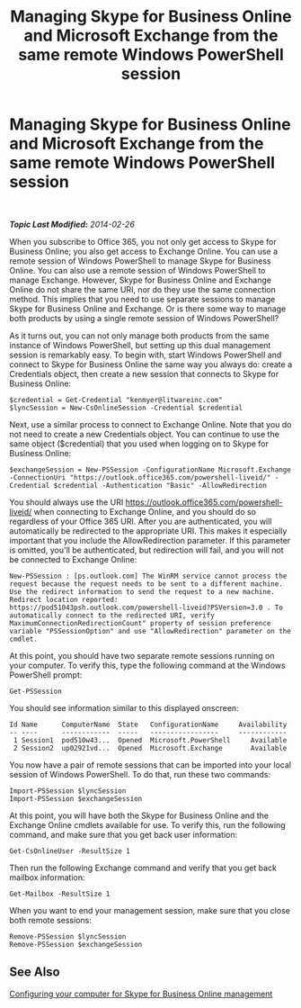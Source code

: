 ﻿---
title: Managing Skype for Business Online and Microsoft Exchange from the same remote Windows PowerShell session
TOCTitle: Managing Skype for Business Online and Microsoft Exchange from the same remote Windows PowerShell session
ms:assetid: 4eb4b5f0-f407-46bd-a2ac-a7ccbc387d51
ms:mtpsurl: https://technet.microsoft.com/en-us/library/Dn362787(v=OCS.15)
ms:contentKeyID: 56558856
ms.date: 05/04/2015
mtps_version: v=OCS.15
---

<div data-xmlns="http://www.w3.org/1999/xhtml">

<div class="topic" data-xmlns="http://www.w3.org/1999/xhtml" data-msxsl="urn:schemas-microsoft-com:xslt" data-cs="http://msdn.microsoft.com/en-us/">

<div data-asp="http://msdn2.microsoft.com/asp">

# Managing Skype for Business Online and Microsoft Exchange from the same remote Windows PowerShell session

</div>

<div id="mainSection">

<div id="mainBody">

<span> </span>

_**Topic Last Modified:** 2014-02-26_

When you subscribe to Office 365, you not only get access to Skype for Business Online; you also get access to Exchange Online. You can use a remote session of Windows PowerShell to manage Skype for Business Online. You can also use a remote session of Windows PowerShell to manage Exchange. However, Skype for Business Online and Exchange Online do not share the same URI, nor do they use the same connection method. This implies that you need to use separate sessions to manage Skype for Business Online and Exchange. Or is there some way to manage both products by using a single remote session of Windows PowerShell?

As it turns out, you can not only manage both products from the same instance of Windows PowerShell, but setting up this dual management session is remarkably easy. To begin with, start Windows PowerShell and connect to Skype for Business Online the same way you always do: create a Credentials object, then create a new session that connects to Skype for Business Online:

    $credential = Get-Credential "kenmyer@litwareinc.com"
    $lyncSession = New-CsOnlineSession -Credential $credential

Next, use a similar process to connect to Exchange Online. Note that you do not need to create a new Credentials object. You can continue to use the same object ($credential) that you used when logging on to Skype for Business Online:

    $exchangeSession = New-PSSession -ConfigurationName Microsoft.Exchange -ConnectionUri "https://outlook.office365.com/powershell-liveid/" -Credential $credential -Authentication "Basic" -AllowRedirection

You should always use the URI https://outlook.office365.com/powershell-liveid/ when connecting to Exchange Online, and you should do so regardless of your Office 365 URI. After you are authenticated, you will automatically be redirected to the appropriate URI. This makes it especially important that you include the AllowRedirection parameter. If this parameter is omitted, you'll be authenticated, but redirection will fail, and you will not be connected to Exchange Online:

    New-PSSession : [ps.outlook.com] The WinRM service cannot process the request because the request needs to be sent to a different machine. Use the redirect information to send the request to a new machine.  Redirect location reported: https://pod51043psh.outlook.com/powershell-liveid?PSVersion=3.0 . To automatically connect to the redirected URI, verify  MaximumConnectionRedirectionCount" property of session preference variable "PSSessionOption" and use "AllowRedirection" parameter on the cmdlet.

At this point, you should have two separate remote sessions running on your computer. To verify this, type the following command at the Windows PowerShell prompt:

    Get-PSSession

You should see information similar to this displayed onscreen:

    Id Name      ComputerName  State   ConfigurationName     Availability
    -- ----      ------------  -----   -----------------     ------------
     1 Session1  pod510w43...  Opened  Microsoft.PowerShell     Available
     2 Session2  up02921vd...  Opened  Microsoft.Exchange       Available

You now have a pair of remote sessions that can be imported into your local session of Windows PowerShell. To do that, run these two commands:

    Import-PSSession $lyncSession
    Import-PSSession $exchangeSession

At this point, you will have both the Skype for Business Online and the Exchange Online cmdlets available for use. To verify this, run the following command, and make sure that you get back user information:

    Get-CsOnlineUser -ResultSize 1

Then run the following Exchange command and verify that you get back mailbox information:

    Get-Mailbox -ResultSize 1

When you want to end your management session, make sure that you close both remote sessions:

    Remove-PSSession $lyncSession
    Remove-PSSession $exchangeSession

<div>

## See Also


[Configuring your computer for Skype for Business Online management](configuring-your-computer-for-skype-for-business-online-management.md)  
  

</div>

</div>

<span> </span>

</div>

</div>

</div>

